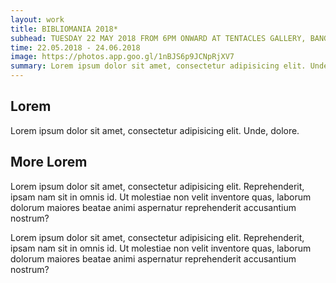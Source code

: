 ```yaml
---
layout: work
title: BIBLIOMANIA 2018*
subhead: TUESDAY 22 MAY 2018 FROM 6PM ONWARD AT TENTACLES GALLERY, BANGKOK, THAILAND
time: 22.05.2018 - 24.06.2018
image: https://photos.app.goo.gl/1nBJS6p9JCNpRjXV7
summary: Lorem ipsum dolor sit amet, consectetur adipisicing elit. Unde, dolore.
---
```


## Lorem

Lorem ipsum dolor sit amet, consectetur adipisicing elit. Unde, dolore.

## More Lorem

Lorem ipsum dolor sit amet, consectetur adipisicing elit. Reprehenderit, ipsam nam sit in omnis id. Ut molestiae non velit inventore quas, laborum dolorum maiores beatae animi aspernatur reprehenderit accusantium nostrum?

Lorem ipsum dolor sit amet, consectetur adipisicing elit. Reprehenderit, ipsam nam sit in omnis id. Ut molestiae non velit inventore quas, laborum dolorum maiores beatae animi aspernatur reprehenderit accusantium nostrum?
